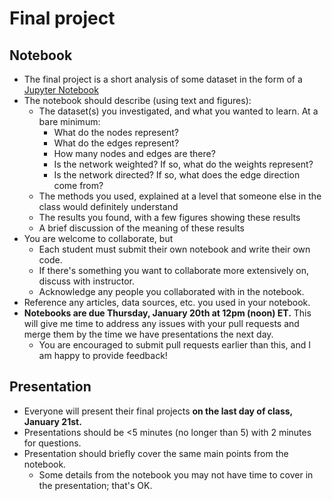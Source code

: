 # Final project
## Notebook
- The final project is a short analysis of some dataset in the form of a [Jupyter Notebook](https://jupyter.org/)
- The notebook should describe (using text and figures):
   - The dataset(s) you investigated, and what you wanted to learn. At a bare minimum:
     - What do the nodes represent?
     - What do the edges represent?
     - How many nodes and edges are there?
     - Is the network weighted? If so, what do the weights represent?
     - Is the network directed? If so, what does the edge direction come from?
   - The methods you used, explained at a level that someone else in the class would definitely understand
   - The results you found, with a few figures showing these results
   - A brief discussion of the meaning of these results
- You are welcome to collaborate, but 
   - Each student must submit their own notebook and write their own code. 
   - If there's something you want to collaborate more extensively on, discuss with instructor. 
   - Acknowledge any people you collaborated with in the notebook.
- Reference any articles, data sources, etc. you used in your notebook.
- **Notebooks are due Thursday, January 20th at 12pm (noon) ET.** This will give me time to address any issues with your pull requests and merge them by the time we have presentations the next day.
   - You are encouraged to submit pull requests earlier than this, and I am happy to provide feedback! 

## Presentation
- Everyone will present their final projects **on the last day of class, January 21st.**
- Presentations should be <5 minutes (no longer than 5) with 2 minutes for questions.
- Presentation should briefly cover the same main points from the notebook. 
   - Some details from the notebook you may not have time to cover in the presentation; that's OK.